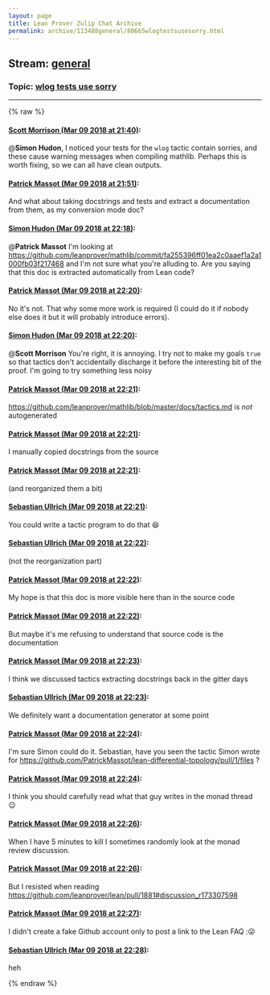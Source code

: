 ```yaml
---
layout: page
title: Lean Prover Zulip Chat Archive 
permalink: archive/113488general/80665wlogtestsusesorry.html
---
```


## Stream: [general](index.html)
### Topic: [wlog tests use sorry](80665wlogtestsusesorry.html)

---


{% raw %}
#### [ Scott Morrison (Mar 09 2018 at 21:40)](https://leanprover.zulipchat.com/#narrow/stream/113488-general/topic/wlog%20tests%20use%20sorry/near/123507100):
@**Simon Hudon**, I noticed your tests for the `wlog` tactic contain sorries, and these cause warning messages when compiling mathlib. Perhaps this is worth fixing, so we can all have clean outputs.

#### [ Patrick Massot (Mar 09 2018 at 21:51)](https://leanprover.zulipchat.com/#narrow/stream/113488-general/topic/wlog%20tests%20use%20sorry/near/123507647):
And what about taking docstrings and tests and extract a documentation from them, as my conversion mode doc?

#### [ Simon Hudon (Mar 09 2018 at 22:18)](https://leanprover.zulipchat.com/#narrow/stream/113488-general/topic/wlog%20tests%20use%20sorry/near/123508868):
@**Patrick Massot** I'm looking at https://github.com/leanprover/mathlib/commit/fa255396ff01ea2c0aaef1a2a1000fb03f217468 and I'm not sure what you're alluding to. Are you saying that this doc is extracted automatically from Lean code?

#### [ Patrick Massot (Mar 09 2018 at 22:20)](https://leanprover.zulipchat.com/#narrow/stream/113488-general/topic/wlog%20tests%20use%20sorry/near/123508965):
No it's not. That why some more work is required (I could do it if nobody else does it but it will probably introduce errors).

#### [ Simon Hudon (Mar 09 2018 at 22:20)](https://leanprover.zulipchat.com/#narrow/stream/113488-general/topic/wlog%20tests%20use%20sorry/near/123508966):
@**Scott Morrison** You're right, it is annoying. I try not to make my goals `true` so that tactics don't accidentally discharge it before the interesting bit of the proof. I'm going to try something less noisy

#### [ Patrick Massot (Mar 09 2018 at 22:21)](https://leanprover.zulipchat.com/#narrow/stream/113488-general/topic/wlog%20tests%20use%20sorry/near/123508978):
https://github.com/leanprover/mathlib/blob/master/docs/tactics.md is _not_ autogenerated

#### [ Patrick Massot (Mar 09 2018 at 22:21)](https://leanprover.zulipchat.com/#narrow/stream/113488-general/topic/wlog%20tests%20use%20sorry/near/123508988):
I manually copied docstrings from the source

#### [ Patrick Massot (Mar 09 2018 at 22:21)](https://leanprover.zulipchat.com/#narrow/stream/113488-general/topic/wlog%20tests%20use%20sorry/near/123508995):
(and reorganized them a bit)

#### [ Sebastian Ullrich (Mar 09 2018 at 22:21)](https://leanprover.zulipchat.com/#narrow/stream/113488-general/topic/wlog%20tests%20use%20sorry/near/123508998):
You could write a tactic program to do that :laughing:

#### [ Sebastian Ullrich (Mar 09 2018 at 22:22)](https://leanprover.zulipchat.com/#narrow/stream/113488-general/topic/wlog%20tests%20use%20sorry/near/123509002):
(not the reorganization part)

#### [ Patrick Massot (Mar 09 2018 at 22:22)](https://leanprover.zulipchat.com/#narrow/stream/113488-general/topic/wlog%20tests%20use%20sorry/near/123509044):
My hope is that this doc is more visible here than in the source code

#### [ Patrick Massot (Mar 09 2018 at 22:22)](https://leanprover.zulipchat.com/#narrow/stream/113488-general/topic/wlog%20tests%20use%20sorry/near/123509051):
But maybe it's me refusing to understand that source code is the documentation

#### [ Patrick Massot (Mar 09 2018 at 22:23)](https://leanprover.zulipchat.com/#narrow/stream/113488-general/topic/wlog%20tests%20use%20sorry/near/123509064):
I think we discussed tactics extracting docstrings back in the gitter days

#### [ Sebastian Ullrich (Mar 09 2018 at 22:23)](https://leanprover.zulipchat.com/#narrow/stream/113488-general/topic/wlog%20tests%20use%20sorry/near/123509092):
We definitely want a documentation generator at some point

#### [ Patrick Massot (Mar 09 2018 at 22:24)](https://leanprover.zulipchat.com/#narrow/stream/113488-general/topic/wlog%20tests%20use%20sorry/near/123509141):
I'm sure Simon could do it. Sebastian, have you seen the tactic Simon wrote for https://github.com/PatrickMassot/lean-differential-topology/pull/1/files ?

#### [ Patrick Massot (Mar 09 2018 at 22:24)](https://leanprover.zulipchat.com/#narrow/stream/113488-general/topic/wlog%20tests%20use%20sorry/near/123509160):
I think you should carefully read what that guy writes in the monad thread :wink:

#### [ Patrick Massot (Mar 09 2018 at 22:26)](https://leanprover.zulipchat.com/#narrow/stream/113488-general/topic/wlog%20tests%20use%20sorry/near/123509200):
When I have 5 minutes to kill I sometimes  randomly look at the monad review discussion.

#### [ Patrick Massot (Mar 09 2018 at 22:26)](https://leanprover.zulipchat.com/#narrow/stream/113488-general/topic/wlog%20tests%20use%20sorry/near/123509263):
But I resisted when reading https://github.com/leanprover/lean/pull/1881#discussion_r173307598

#### [ Patrick Massot (Mar 09 2018 at 22:27)](https://leanprover.zulipchat.com/#narrow/stream/113488-general/topic/wlog%20tests%20use%20sorry/near/123509279):
I didn't create a fake Github account only to post a link to the Lean FAQ ::stuck_out_tongue_winking_eye:

#### [ Sebastian Ullrich (Mar 09 2018 at 22:28)](https://leanprover.zulipchat.com/#narrow/stream/113488-general/topic/wlog%20tests%20use%20sorry/near/123509350):
heh


{% endraw %}
